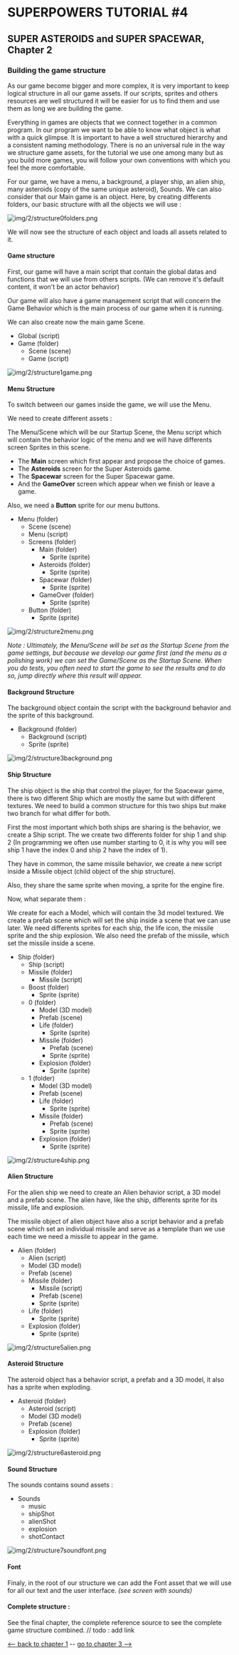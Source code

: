 # SUPERPOWERS TUTORIAL #4
## SUPER ASTEROIDS and SUPER SPACEWAR, Chapter 2


### **Building the game structure**


As our game become bigger and more complex, it is very important to keep logical structure 
in all our game assets. If our scripts, sprites and others resources are well structured 
it will be easier for us to find them and use them as long we are building the game.

Everything in games are objects that we connect together in a common program. In our program
we want to be able to know what object is what with a quick glimpse. It is important to have a well
structured hierarchy and a consistent naming methodology. There is no an universal rule in the way we structure
game assets, for the tutorial we use one among many but as you build more games, you will follow your own 
conventions with which you feel the more comfortable.

For our game, we have a menu, a background, a player ship, an alien ship, many asteroids (copy of the same unique asteroid),
Sounds. We can also consider that our Main game is an object. Here, by creating differents folders, 
our basic structure with all the objects we will use :

![img/2/structure0folders.png](img/2/structure0folders.png)

We will now see the structure of each object and loads all assets related to it.


#### Game structure

First, our game will have a main script that contain the global datas and functions that we will use from
others scripts. (We can remove it's default content, it won't be an actor behavior)

Our game will also have a game management script that will concern the Game Behavior which is the main process 
of our game when it is running.

We can also create now the main game Scene.

* Global (script)
* Game (folder)
   * Scene (scene)
   * Game (script)


![img/2/structure1game.png](img/2/structure1game.png)


#### Menu Structure

To switch between our games inside the game, we will use the Menu. 

We need to create different assets :

The Menu/Scene which will be our Startup Scene, the Menu script which will contain the behavior logic of 
the menu and we will have differents screen Sprites in this scene.

* The **Main** screen which first appear and propose the choice of games.
* The **Asteroids** screen for the Super Asteroids game.
* The **Spacewar** screen for the Super Spacewar game.
* And the **GameOver** screen which appear when we finish or leave a game.

Also, we need a **Button** sprite for our menu buttons.

* Menu (folder)
   * Scene (scene)
   * Menu (script)
   * Screens (folder)
      * Main (folder)
         * Sprite (sprite)
      * Asteroids (folder)
         * Sprite (sprite)
      * Spacewar (folder)
         * Sprite (sprite)
      * GameOver (folder)
         * Sprite (sprite)
   * Button (folder)
      * Sprite (sprite)
      
![img/2/structure2menu.png](img/2/structure2menu.png)
   
*Note : Ultimately, the Menu/Scene will be set as the Startup Scene from the game settings, but because 
we develop our game first (and the menu as a polishing work) we can set the Game/Scene as the Startup Scene. 
When you do tests, you often need to start the game to see the results and to do so, jump directly where this result will appear.*


#### Background Structure

The background object contain the script with the background behavior and the sprite of this background.

* Background (folder)
   * Background (script)
   * Sprite (sprite)
   
![img/2/structure3background.png](img/2/structure3background.png)


#### Ship Structure

The ship object is the ship that control the player, for the Spacewar game, there is two different Ship which are mostly the same but with different textures.
We need to build a common structure for this two ships but make two branch for what differ for both.

First the most important which both ships are sharing is the behavior, we create a Ship script. The we create two differents folder for ship 1 and ship 2 (In programming we often 
use number starting to 0, it is why you will see ship 1 have the index 0 and ship 2 have the index of 1).

They have in common, the same missile behavior, we create a new script inside a Missile object (child object of the ship structure).

Also, they share the same sprite when moving, a sprite for the engine fire.

Now, what separate them :

We create for each a Model, which will contain the 3d model textured. We create a prefab scene which will set the ship inside a scene that we can use later. 
We need differents sprites for each ship, the life icon, the missile sprite and the ship explosion. We also need the prefab of the missile, which set the missile inside a scene.

* Ship (folder)
   * Ship (script)
   * Missile (folder)
      * Missile (script)
   * Boost (folder)
      * Sprite (sprite)
   * 0 (folder)
      * Model (3D model)
      * Prefab (scene)
      * Life (folder)
         * Sprite (sprite)
      * Missile (folder)
         * Prefab (scene)
         * Sprite (sprite)
      * Explosion (folder)
         * Sprite (sprite)
   * 1 (folder)
      * Model (3D model)
      * Prefab (scene)
      * Life (folder)
         * Sprite (sprite)
      * Missile (folder)
         * Prefab (scene)
         * Sprite (sprite)
      * Explosion (folder)
         * Sprite (sprite)

![img/2/structure4ship.png](img/2/structure4ship.png)


#### Alien Structure

For the alien ship we need to create an Alien behavior script, a 3D model and a prefab scene. 
The alien have, like the ship, differents sprite for its missile, life and explosion.

The missile object of alien object have also a script behavior and a prefab scene which set an individual missile 
and serve as a template than we use each time we need a missile to appear in the game.

* Alien (folder)
   * Alien (script)
   * Model (3D model)
   * Prefab (scene)
   * Missile (folder)
      * Missile (script)
      * Prefab (scene)
      * Sprite (sprite)
   * Life (folder)
      * Sprite (sprite)
   * Explosion (folder)
      * Sprite (sprite)

![img/2/structure5alien.png](img/2/structure5alien.png)


#### Asteroid Structure

The asteroid object has a behavior script, a prefab and a 3D model, it also has a sprite when exploding.

* Asteroid (folder)
   * Asteroid (script)
   * Model (3D model)
   * Prefab (scene)
   * Explosion (folder)
      * Sprite (sprite)
    
![img/2/structure6asteroid.png](img/2/structure6asteroid.png)

#### Sound Structure

The sounds contains sound assets :

* Sounds
   * music
   * shipShot
   * alienShot
   * explosion
   * shotContact

![img/2/structure7soundfont.png](img/2/structure7soundfont.png)

#### Font

Finaly, in the root of our structure we can add the Font asset that we will use for all our text and the user interface.
*(see screen with sounds)*

#### Complete structure :

See the final chapter, the complete reference source to see the complete game structure combined.
// todo : add link

[<-- back to chapter 1](ch1.md) -- [go to chapter 3 -->](ch3.md)